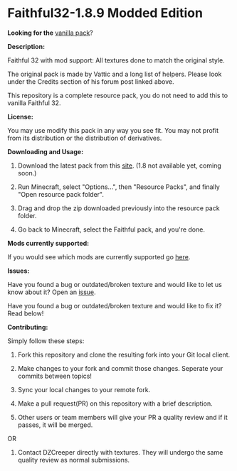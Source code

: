 Faithful32-1.8.9 Modded Edition
=================

**Looking for the** [vanilla pack](http://www.minecraftforum.net/forums/mapping-and-modding/resource-packs/1223254)?

**Description:**

Faithful 32 with mod support: All textures done to match the original style.

The original pack is made by Vattic and a long list of helpers. Please look under the Credits section of his forum post linked above.

This repository is a complete resource pack, you do not need to add this to vanilla Faithful 32.

**License:**

You may use modify this pack in any way you see fit. You may not profit from its distribution or the distribution of derivatives.

**Downloading and Usage:**

1) Download the latest pack from this [site](http://f32.me/). (1.8 not available yet, coming soon.)

2) Run Minecraft, select "Options...", then "Resource Packs", and finally "Open resource pack folder".

3) Drag and drop the zip downloaded previously into the resource pack folder.

4) Go back to Minecraft, select the Faithful pack, and you're done.

**Mods currently supported:**

If you would see which mods are currently supported go [here](https://github.com/F32Organization/Faithful32-1.8/tree/master/MODSUPPORTED.md).

**Issues:**

Have you found a bug or outdated/broken texture and would like to let us know about it? Open an [issue](https://github.com/F32Organization/Faithful32-1.8/issues).

Have you found a bug or outdated/broken texture and would like to fix it? Read below!

**Contributing:**

Simply follow these steps:

1) Fork this repository and clone the resulting fork into your Git local client.

2) Make changes to your fork and commit those changes. Seperate your commits between topics!

3) Sync your local changes to your remote fork.

4) Make a pull request(PR) on this repository with a brief description.

5) Other users or team members will give your PR a quality review and if it passes, it will be merged.

OR

1) Contact DZCreeper directly with textures. They will undergo the same quality review as normal submissions.

